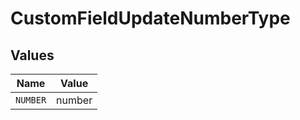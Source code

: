 # CustomFieldUpdateNumberType


## Values

| Name     | Value    |
| -------- | -------- |
| `NUMBER` | number   |